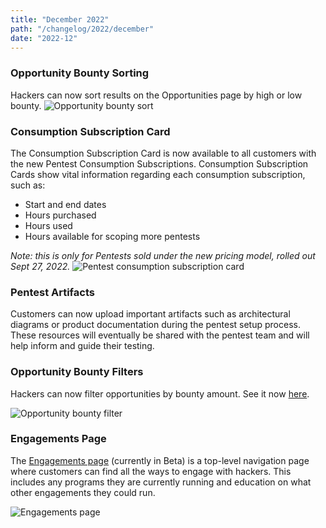 ```yaml
---
title: "December 2022"
path: "/changelog/2022/december"
date: "2022-12"
---
```

### Opportunity Bounty Sorting
Hackers can now sort results on the Opportunities page by high or low bounty.
![Opportunity bounty sort](/images/bounty-sort.png)


### Consumption Subscription Card
The Consumption Subscription Card is now available to all customers with the new Pentest Consumption Subscriptions.
Consumption Subscription Cards show vital information regarding each consumption subscription, such as: 
* Start and end dates
* Hours purchased
* Hours used
* Hours available for scoping more pentests

_Note: this is only for Pentests sold under the new pricing model, rolled out Sept 27, 2022._
![Pentest consumption subscription card](/images/pentest-consumption-card.png)

### Pentest Artifacts
Customers can now upload important artifacts such as architectural diagrams or product documentation during the pentest setup process. These resources will eventually be shared with the pentest team and will help inform and guide their testing.


### Opportunity Bounty Filters
Hackers can now filter opportunities by bounty amount. See it now [here](https://hackerone.com/opportunities/all/search).

![Opportunity bounty filter](/images/opportunity-bounty-filter.png)


### Engagements Page
 The [Engagements page](/programs/engagements.html) (currently in Beta) is a top-level navigation page where customers can find all the ways to engage with hackers. This includes any programs they are currently running and education on what other engagements they could run.

![Engagements page](/images/engagements-1.png)
